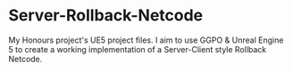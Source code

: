 # Server-Rollback-Netcode
My Honours project's UE5 project files. I aim to use GGPO &amp; Unreal Engine 5 to create a working implementation of a Server-Client style Rollback Netcode.
